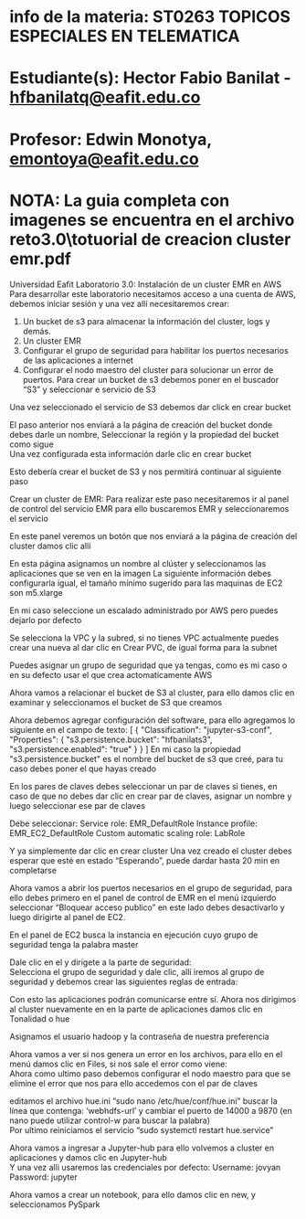 # info de la materia: ST0263 TOPICOS ESPECIALES EN TELEMATICA
#
# Estudiante(s): Hector Fabio Banilat - hfbanilatq@eafit.edu.co
# Profesor: Edwin Monotya, emontoya@eafit.edu.co

# NOTA: La guia completa con imagenes se encuentra en el archivo reto3.0\totuorial de creacion cluster emr.pdf


Universidad Eafit
Laboratorio 3.0:  Instalación de un cluster EMR en AWS
Para desarrollar este laboratorio necesitamos acceso a una cuenta de AWS, debemos iniciar sesión y una vez allí necesitaremos crear:
1.	Un bucket de s3 para almacenar la información del cluster, logs y demás.
2.	Un cluster EMR
3.	Configurar el grupo de seguridad para habilitar los puertos necesarios de las aplicaciones a internet
4.	Configurar el nodo maestro del cluster para solucionar un error de puertos.
Para crear un bucket de s3 debemos poner en el buscador “S3” y seleccionar e servicio de S3
 
Una vez seleccionado el servicio de S3 debemos dar click en crear bucket

 
El paso anterior nos enviará a la página de creación del bucket donde debes darle un nombre, Seleccionar la región y la propiedad del bucket como sigue  
Una vez configurada esta información darle clic en crear bucket
 
Esto debería crear el bucket de S3 y nos permitirá continuar al siguiente paso

Crear un cluster de EMR: Para realizar este paso necesitaremos ir al panel de control del servicio EMR para ello buscaremos EMR y seleccionaremos el servicio
 
En este panel veremos un botón que nos enviará a la página de creación del cluster damos clic allí
 
En esta página asignamos un nombre al clúster y seleccionamos las aplicaciones que se ven en la imagen 
La siguiente información debes configurarla igual, el tamaño mínimo sugerido para las maquinas de EC2 son m5.xlarge
 
 

En mi caso seleccione un escalado administrado por AWS pero puedes dejarlo por defecto
 
Se selecciona la VPC y la subred, si no tienes VPC actualmente puedes crear una nueva al dar clic en Crear PVC, de igual forma para la subnet
 
Puedes asignar un grupo de seguridad que ya tengas, como es mi caso o en su defecto usar el que crea actomaticamente AWS
 
Ahora vamos a relacionar el bucket de S3 al cluster, para ello damos clic en examinar y seleccionamos el bucket de S3 que creamos


  
Ahora debemos agregar configuración del software, para ello agregamos lo siguiente en el campo de texto: 
[
  {
    "Classification": "jupyter-s3-conf",
    "Properties": {
      "s3.persistence.bucket": "hfbanilats3",
      "s3.persistence.enabled": "true"
    }
  }
]
En mi caso la propiedad       "s3.persistence.bucket" es el nombre del bucket de s3 que creé, para tu caso debes poner el que hayas creado
 
En los pares de claves debes seleccionar un par de claves si tienes, en caso de que no debes dar clic en crear par de claves, asignar un nombre y luego seleccionar ese par de claves
 
  
Debe seleccionar: 
 Service role: EMR_DefaultRole 
Instance profile: EMR_EC2_DefaultRole 
Custom automatic scaling role: LabRole
  
Y ya simplemente dar clic en crear cluster
Una vez creado el cluster debes esperar que esté en estado “Esperando”, puede dardar hasta 20 min en completarse
 
Ahora vamos a abrir los puertos necesarios en el grupo de seguridad, para ello debes primero en el panel de control de EMR en el menú izquierdo seleccionar “Bloquear acceso publico” en este lado debes desactivarlo y luego dirigirte al panel de EC2.

En el panel de EC2 busca la instancia en ejecución cuyo grupo de seguridad tenga la palabra master
 

Dale clic en el y dirigete a la parte de seguridad:  
Selecciona el grupo de seguridad y dale clic, allí iremos al grupo de seguridad y debemos crear las siguientes reglas de entrada:    

Con esto las aplicaciones podrán comunicarse entre sí. 
Ahora nos dirigimos al cluster nuevamente en en la parte de aplicaciones damos clic en Tonalidad o hue
 
Asignamos el usuario hadoop y la contraseña de nuestra preferencia
 
Ahora vamos a ver si nos genera un error en los archivos, para ello en el menú damos clic en Files, si nos sale el error como viene:  
Ahora como ultimo paso debemos configurar el nodo maestro para que se elimine el error que nos para ello accedemos con el par de claves 
   

editamos el archivo hue.ini  “sudo nano /etc/hue/conf/hue.ini”  buscar la línea que contenga: ‘webhdfs-url’ y cambiar el puerto de 14000 a 9870  (en nano puede utilizar control-w para buscar la palabra)  
Por ultimo reiniciamos el servicio 
“sudo systemctl restart hue.service”

Ahora vamos a ingresar a Jupyter-hub para ello volvemos a cluster en aplicaciones y damos clic en Jupyter-hub  
Y una vez alli usaremos las credenciales por defecto:
Username: jovyan 
Password: jupyter
 
 
Ahora vamos a crear un notebook, para ello damos clic en new, y seleccionamos PySpark
 
